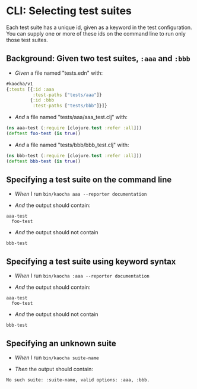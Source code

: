 <!-- This document is generated based on a corresponding .feature file, do not edit directly -->

# CLI: Selecting test suites

Each test suite has a unique id, given as a keyword in the test configuration.
You can supply one or more of these ids on the command line to run only those
test suites.

## Background: Given two test suites, `:aaa` and `:bbb`

- <em>Given </em> a file named "tests.edn" with:

``` clojure
#kaocha/v1
{:tests [{:id :aaa
          :test-paths ["tests/aaa"]}
         {:id :bbb
          :test-paths ["tests/bbb"]}]}
```


- <em>And </em> a file named "tests/aaa/aaa_test.clj" with:

``` clojure
(ns aaa-test (:require [clojure.test :refer :all]))
(deftest foo-test (is true))
```


- <em>And </em> a file named "tests/bbb/bbb_test.clj" with:

``` clojure
(ns bbb-test (:require [clojure.test :refer :all]))
(deftest bbb-test (is true))
```



## Specifying a test suite on the command line

- <em>When </em> I run `bin/kaocha aaa --reporter documentation`

- <em>And </em> the output should contain:

``` nil
aaa-test
  foo-test
```


- <em>And </em> the output should not contain

``` nil
bbb-test
```



## Specifying a test suite using keyword syntax

- <em>When </em> I run `bin/kaocha :aaa --reporter documentation`

- <em>And </em> the output should contain:

``` nil
aaa-test
  foo-test
```


- <em>And </em> the output should not contain

``` nil
bbb-test
```



## Specifying an unknown suite

- <em>When </em> I run `bin/kaocha suite-name`

- <em>Then </em> the output should contain:

``` nil
No such suite: :suite-name, valid options: :aaa, :bbb.
```



